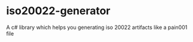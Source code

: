 # iso20022-generator
A c# library which helps you generating iso 20022 artifacts like a pain001 file
